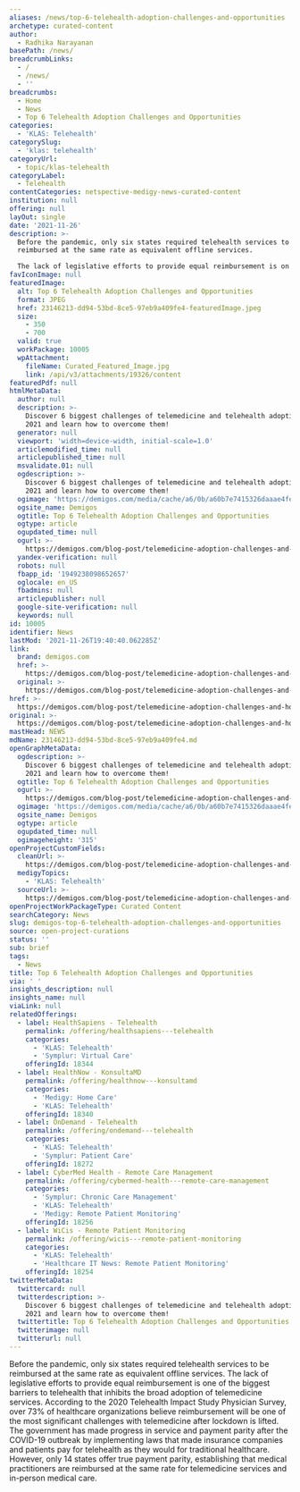 ```yaml
---
aliases: /news/top-6-telehealth-adoption-challenges-and-opportunities
archetype: curated-content
author:
  - Radhika Narayanan
basePath: /news/
breadcrumbLinks:
  - /
  - /news/
  - ''
breadcrumbs:
  - Home
  - News
  - Top 6 Telehealth Adoption Challenges and Opportunities
categories:
  - 'KLAS: Telehealth'
categorySlug:
  - 'klas: telehealth'
categoryUrl:
  - topic/klas-telehealth
categoryLabel:
  - Telehealth
contentCategories: netspective-medigy-news-curated-content
institution: null
offering: null
layOut: single
date: '2021-11-26'
description: >-
  Before the pandemic, only six states required telehealth services to be
  reimbursed at the same rate as equivalent offline services.

  The lack of legislative efforts to provide equal reimbursement is on
favIconImage: null
featuredImage:
  alt: Top 6 Telehealth Adoption Challenges and Opportunities
  format: JPEG
  href: 23146213-dd94-53bd-8ce5-97eb9a409fe4-featuredImage.jpeg
  size:
    - 350
    - 700
  valid: true
  workPackage: 10005
  wpAttachment:
    fileName: Curated_Featured_Image.jpg
    link: /api/v3/attachments/19326/content
featuredPdf: null
htmlMetaData:
  author: null
  description: >-
    Discover 6 biggest challenges of telemedicine and telehealth adoption in
    2021 and learn how to overcome them!
  generator: null
  viewport: 'width=device-width, initial-scale=1.0'
  articlemodified_time: null
  articlepublished_time: null
  msvalidate.01: null
  ogdescription: >-
    Discover 6 biggest challenges of telemedicine and telehealth adoption in
    2021 and learn how to overcome them!
  ogimage: 'https://demigos.com/media/cache/a6/0b/a60b7e7415326daaae4fed4fec93ece3.jpg'
  ogsite_name: Demigos
  ogtitle: Top 6 Telehealth Adoption Challenges and Opportunities
  ogtype: article
  ogupdated_time: null
  ogurl: >-
    https://demigos.com/blog-post/telemedicine-adoption-challenges-and-how-to-overcome-them/
  yandex-verification: null
  robots: null
  fbapp_id: '1949238098652657'
  oglocale: en_US
  fbadmins: null
  articlepublisher: null
  google-site-verification: null
  keywords: null
id: 10005
identifier: News
lastMod: '2021-11-26T19:40:40.062285Z'
link:
  brand: demigos.com
  href: >-
    https://demigos.com/blog-post/telemedicine-adoption-challenges-and-how-to-overcome-them/
  original: >-
    https://demigos.com/blog-post/telemedicine-adoption-challenges-and-how-to-overcome-them/
href: >-
  https://demigos.com/blog-post/telemedicine-adoption-challenges-and-how-to-overcome-them/
original: >-
  https://demigos.com/blog-post/telemedicine-adoption-challenges-and-how-to-overcome-them/
mastHead: NEWS
mdName: 23146213-dd94-53bd-8ce5-97eb9a409fe4.md
openGraphMetaData:
  ogdescription: >-
    Discover 6 biggest challenges of telemedicine and telehealth adoption in
    2021 and learn how to overcome them!
  ogtitle: Top 6 Telehealth Adoption Challenges and Opportunities
  ogurl: >-
    https://demigos.com/blog-post/telemedicine-adoption-challenges-and-how-to-overcome-them/
  ogimage: 'https://demigos.com/media/cache/a6/0b/a60b7e7415326daaae4fed4fec93ece3.jpg'
  ogsite_name: Demigos
  ogtype: article
  ogupdated_time: null
  ogimageheight: '315'
openProjectCustomFields:
  cleanUrl: >-
    https://demigos.com/blog-post/telemedicine-adoption-challenges-and-how-to-overcome-them/
  medigyTopics:
    - 'KLAS: Telehealth'
  sourceUrl: >-
    https://demigos.com/blog-post/telemedicine-adoption-challenges-and-how-to-overcome-them/
openProjectWorkPackageType: Curated Content
searchCategory: News
slug: demigos-top-6-telehealth-adoption-challenges-and-opportunities
source: open-project-curations
status: ''
sub: brief
tags:
  - News
title: Top 6 Telehealth Adoption Challenges and Opportunities
via: ' '
insights_description: null
insights_name: null
viaLink: null
relatedOfferings:
  - label: HealthSapiens - Telehealth
    permalink: /offering/healthsapiens---telehealth
    categories:
      - 'KLAS: Telehealth'
      - 'Symplur: Virtual Care'
    offeringId: 18344
  - label: HealthNow - KonsultaMD
    permalink: /offering/healthnow---konsultamd
    categories:
      - 'Medigy: Home Care'
      - 'KLAS: Telehealth'
    offeringId: 18340
  - label: OnDemand - Telehealth
    permalink: /offering/ondemand---telehealth
    categories:
      - 'KLAS: Telehealth'
      - 'Symplur: Patient Care'
    offeringId: 18272
  - label: CyberMed Health - Remote Care Management
    permalink: /offering/cybermed-health---remote-care-management
    categories:
      - 'Symplur: Chronic Care Management'
      - 'KLAS: Telehealth'
      - 'Medigy: Remote Patient Monitoring'
    offeringId: 18256
  - label: WiCis - Remote Patient Monitoring
    permalink: /offering/wicis---remote-patient-monitoring
    categories:
      - 'KLAS: Telehealth'
      - 'Healthcare IT News: Remote Patient Monitoring'
    offeringId: 18254
twitterMetaData:
  twittercard: null
  twitterdescription: >-
    Discover 6 biggest challenges of telemedicine and telehealth adoption in
    2021 and learn how to overcome them!
  twittertitle: Top 6 Telehealth Adoption Challenges and Opportunities
  twitterimage: null
  twitterurl: null
---
```

<p>Before the pandemic, only six states required telehealth services to be reimbursed at the same rate as equivalent offline services.
The lack of legislative efforts to provide equal reimbursement is one of the biggest barriers to telehealth that inhibits the broad adoption of telemedicine services.
According to the 2020 Telehealth Impact Study Physician Survey, over 73% of healthcare organizations believe reimbursement will be one of the most significant challenges with telemedicine after lockdown is lifted.
The government has made progress in service and payment parity after the COVID-19 outbreak by implementing laws that made insurance companies and patients pay for telehealth as they would for traditional healthcare.
However, only 14 states offer true payment parity, establishing that medical practitioners are reimbursed at the same rate for telemedicine services and in-person medical care.</p>